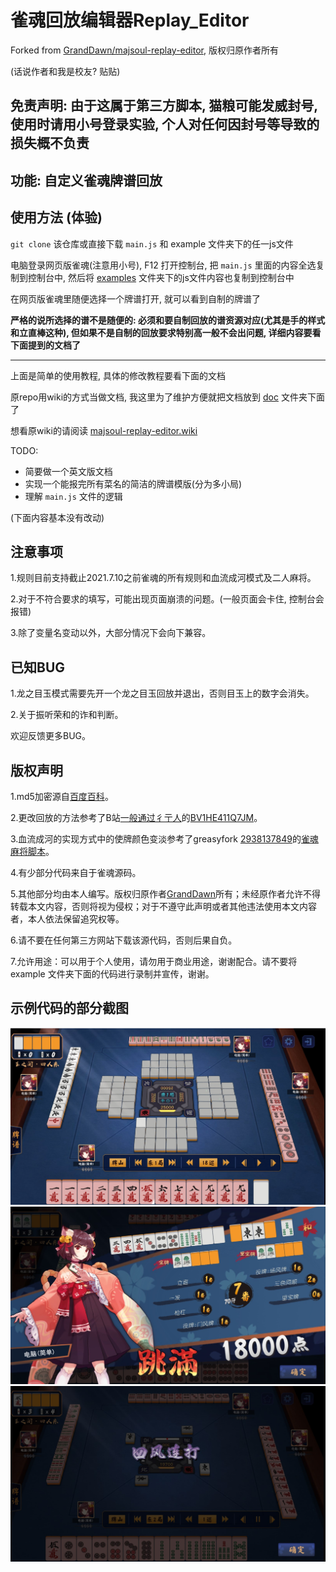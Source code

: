 # 雀魂回放编辑器Replay_Editor

Forked from [GrandDawn/majsoul-replay-editor](https://github.com/GrandDawn/majsoul-replay-editor), 版权归原作者所有

(话说作者和我是校友? 贴贴)

## 免责声明: 由于这属于第三方脚本, 猫粮可能发威封号, 使用时请用小号登录实验, 个人对任何因封号等导致的损失概不负责

## 功能: 自定义雀魂牌谱回放

## 使用方法 (体验)

`git clone` 该仓库或直接下载 `main.js` 和 example 文件夹下的任一js文件

电脑登录网页版雀魂(注意用小号), F12 打开控制台, 把 `main.js` 里面的内容全选复制到控制台中,
然后将 [examples](examples) 文件夹下的js文件内容也复制到控制台中

在网页版雀魂里随便选择一个牌谱打开, 就可以看到自制的牌谱了

**严格的说所选择的谱不是随便的: 必须和要自制回放的谱资源对应(尤其是手的样式和立直棒这种), 但如果不是自制的回放要求特别高一般不会出问题, 详细内容要看下面提到的文档了**

---

上面是简单的使用教程, 具体的修改教程要看下面的文档

原repo用wiki的方式当做文档, 我这里为了维护方便就把文档放到 [doc](doc) 文件夹下面了

想看原wiki的请阅读 [majsoul-replay-editor.wiki](https://github.com/GrandDawn/majsoul-replay-editor/wiki)

TODO:
- 简要做一个英文版文档
- 实现一个能报完所有菜名的简洁的牌谱模版(分为多小局)
- 理解 `main.js` 文件的逻辑

(下面内容基本没有改动)

## 注意事项

1.规则目前支持截止2021.7.10之前雀魂的所有规则和血流成河模式及二人麻将。

2.对于不符合要求的填写，可能出现页面崩溃的问题。(一般页面会卡住, 控制台会报错)

3.除了变量名变动以外，大部分情况下会向下兼容。

## 已知BUG

1.龙之目玉模式需要先开一个龙之目玉回放并退出，否则目玉上的数字会消失。

2.关于振听荣和的诈和判断。

欢迎反馈更多BUG。

## 版权声明

1.md5加密源自[百度百科](https://baike.baidu.com/item/MD5)。

2.更改回放的方法参考了B站[一般通过彳亍人](https://space.bilibili.com/23019265)的[BV1HE411Q7JM](https://www.bilibili.com/video/BV1HE411Q7JM)。

3.血流成河的实现方式中的使牌颜色变淡参考了greasyfork [2938137849](https://greasyfork.org/zh-CN/users/749724-2938137849)的[雀魂麻将脚本](https://greasyfork.org/zh-CN/scripts/423689-%E9%9B%80%E9%AD%82%E9%BA%BB%E5%B0%86%E8%84%9A%E6%9C%AC)。

4.有少部分代码来自于雀魂源码。

5.其他部分均由本人编写。版权归原作者[GrandDawn](https://github.com/GrandDawn)所有；未经原作者允许不得转载本文内容，否则将视为侵权；对于不遵守此声明或者其他违法使用本文内容者，本人依法保留追究权等。

6.请不要在任何第三方网站下载该源代码，否则后果自负。

7.允许用途：可以用于个人使用，请勿用于商业用途，谢谢配合。请不要将 example 文件夹下面的代码进行录制并宣传，谢谢。

## 示例代码的部分截图

![](./preview1.JPG)
![](./preview2.JPG)
![](./preview3.JPG)
